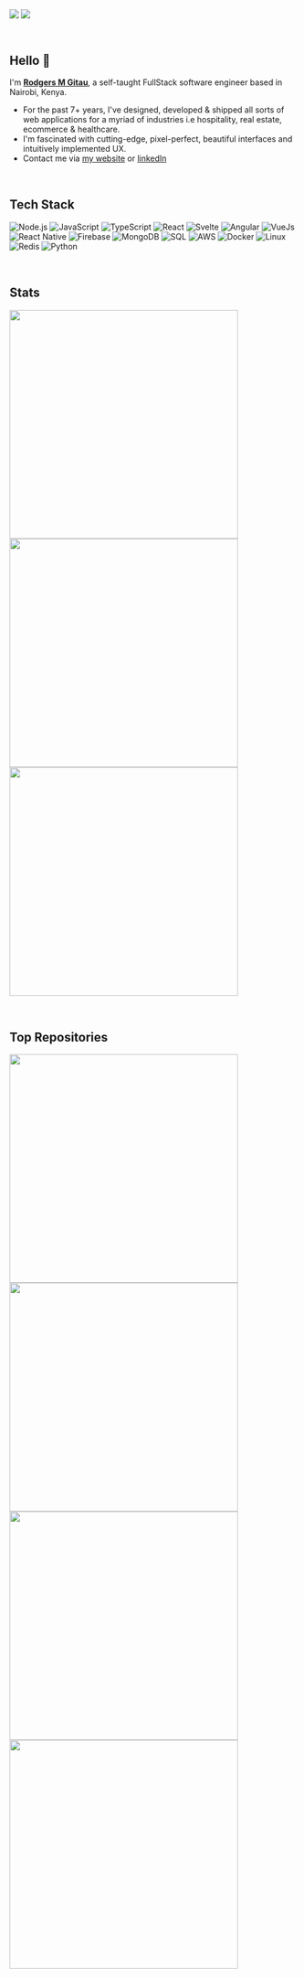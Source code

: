 [<img align="center" src="https://img.shields.io/github/followers/rodgersgitau?label=Follow&style=social" />]("https://github.com/rodgersgitau")
[<img align="center" src="https://img.shields.io/github/forks/rodgersgitau/rodgersgitau?label=Forks&style=social" />](https://github.com/rodgersgitau)

<br clear="both"/>

## Hello 👋


I'm [**Rodgers M Gitau**](https://rodgersgitau.vercel.app), a self-taught FullStack software engineer based in Nairobi, Kenya. 
  - For the past 7+ years, I've designed, developed & shipped all sorts of web applications for a myriad of industries i.e hospitality, real estate, ecommerce & healthcare.
  - I'm fascinated with cutting-edge, pixel-perfect, beautiful interfaces and intuitively implemented UX.
  - Contact me via  [my website](http://rodgersgitau.vercel.app/) or [linkedIn](https://www.linkedin.com/in/rodgersgitau/)


<br clear="both"/>

## Tech Stack

![Node.js](https://img.shields.io/badge/-Node.js-000?&logo=node.js&logoWidth=40)
![JavaScript](https://img.shields.io/badge/-JavaScript-000?&logo=JavaScript&logoWidth=40)
![TypeScript](https://img.shields.io/badge/-TypeScript-000?&logo=TypeScript&logoWidth=40)
![React](https://img.shields.io/badge/-React-000?&logo=React&logoWidth=40)
![Svelte](https://img.shields.io/badge/-Svelte-000?&logo=Svelte&logoWidth=40)
![Angular](https://img.shields.io/badge/-Angular-000?&logo=Angular&logoWidth=40)
![VueJs](https://img.shields.io/badge/-Vue.js-000?&logo=Vue.js&logoWidth=40)
![React Native](https://img.shields.io/badge/-React_Native-000?&logo=React&logoWidth=40)
![Firebase](https://img.shields.io/badge/-Firebase-000?&logo=Firebase&logoWidth=40)
![MongoDB](https://img.shields.io/badge/-MongoDB-000?&logo=MongoDB&logoWidth=40)
![SQL](https://img.shields.io/badge/-SQL-000?&logo=MySQL&logoWidth=40)
![AWS](https://img.shields.io/badge/-AWS-000?&logo=Amazon-AWS&logoColor=F90&logoWidth=40)
![Docker](https://img.shields.io/badge/-Docker-000?&logo=Docker&logoWidth=40)
![Linux](https://img.shields.io/badge/-Linux-000?&logo=Linux&logoWidth=40)
![Redis](https://img.shields.io/badge/-Redis-000?&logo=Redis&logoWidth=40)
![Python](https://img.shields.io/badge/-Python-000?&logo=Python&logoWidth=40)

<br clear="both" />

## Stats

<p>
  <img align="center" width="400" src="https://rodgersgitau-stats.vercel.app/api?username=rodgersgitau&account_private=true&show_icons=true&layout=compact&theme=dark" />
  <img align="center" width="400" src="https://github-readme-streak-stats.herokuapp.com?user=rodgersgitau&theme=dark&date_format=M%20j%5B%2C%20Y%5D" />
  <img align="center" width="400" src="https://rodgersgitau-stats.vercel.app/api/wakatime?username=rodgersgitau&layout=compact&theme=dark" />
</p>

<br clear="both" />

## Top Repositories

<a href="https://github.com/mzizi/land-agent">
  <img align="center" width="400" src="https://rodgersgitau-stats.vercel.app/api/pin/?username=mzizi&repo=land-agent&theme=dark" />
</a>
<a href="https://github.com/mzizi/wholelife">
  <img align="center" width="400" src="https://rodgersgitau-stats.vercel.app/api/pin/?username=mzizi&repo=wholelife&theme=dark" />
</a>
<a href="https://github.com/mzizi/freechat">
  <img align="center" width="400" src="https://rodgersgitau-stats.vercel.app/api/pin/?username=mzizi&repo=freechat&theme=dark" />
</a>
  <a href="https://github.com/rodgersgitau/portfolio">
  <img align="center" width="400" src="https://rodgersgitau-stats.vercel.app/api/pin/?username=rodgersgitau&repo=portfolio&theme=dark" />
</a>

<br clear="both" />

<!--
**rodgersgitau/rodgersgitau** is a ✨ _special_ ✨ repository because its `README.md` (this file) appears on your GitHub profile.
-->
